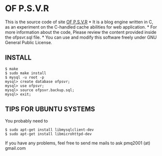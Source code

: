 # OF P.S.V.R

This is the source code of site [OF P.S.V.R](http://blog.ofpsvr.org)
	* It is a blog engine written in C, as an experiment on the C-handled cache abilities for web application.
	* For more information about the code, Please review the content provided inside the ofpsvr.sql file.
	* You can use and modify this software freely under GNU General Public License.


## INSTALL

	$ make
	$ sudo make install
	$ mysql -u root -p
	mysql> create database ofpsvr;
	mysql> use ofpsvr;
	mysql> source ofpsvr.backup.sql;
	mysql> exit;



## TIPS FOR UBUNTU SYSTEMS
You probably need to

	$ sudo apt-get install libmysqlclient-dev
	$ sudo apt-get install libmicrohttpd-dev

If you have any problems, feel free to send me mails to ask
pmq2001 (at) gmail.com
